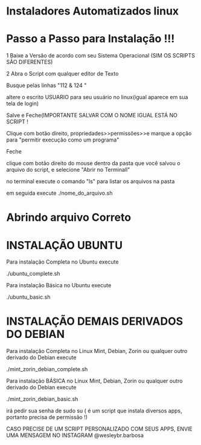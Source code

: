 # Instaladores Automatizados linux

# Passo a Passo para Instalação !!!

1 Baixe a Versão de acordo com seu Sistema Operacional
(SIM OS SCRIPTS SÃO DIFERENTES)

2 Abra o Script com qualquer editor de Texto

Busque pelas linhas "112 & 124 "

altere o escrito USUARIO para seu usuário no linux(igual aparece em sua tela de login)

Salve e Feche(IMPORTANTE SALVAR COM O NOME IGUAL ESTÁ NO SCRIPT !

Clique com botão direito, propriedades>>permissões>>e marque a opção para  "permitir execução como um programa"

Feche

clique com botão direito do mouse dentro da pasta que você salvou o arquivo do script, e selecione "Abrir no Terminall"

no terminal execute o comando "ls" para listar os arquivos na pasta

em seguida execute ./nome_do_arquivo.sh

# Abrindo arquivo Correto

# INSTALAÇÃO UBUNTU
Para instalação Completa no Ubuntu execute

./ubuntu_complete.sh

Para instalação Básica no Ubuntu execute

./ubuntu_basic.sh

# INSTALAÇÃO DEMAIS DERIVADOS DO DEBIAN
Para instalação Completa no Linux Mint, Debian, Zorin ou qualquer outro derivado do Debian execute

./mint_zorin_debian_complete.sh

Para instalação BÁSICA  no Linux Mint, Debian, Zorin ou qualquer outro derivado do Debian execute

./mint_zorin_debian_basic.sh

irá pedir sua senha de sudo su ( é um script que instala diversos apps, portanto precisa de permissão !)



CASO PRECISE DE UM SCRIPT PERSONALIZADO COM SEUS APPS, ENVIE UMA MENSAGEM NO INSTAGRAM @wesleybr.barbosa




